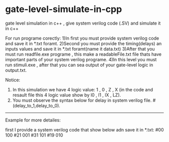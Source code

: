 # gate-level-simulate-in-cpp
gate level simulation in c++ ,  give system verilog code (.SV) and simulate it in c++

For run programe corectly:
1)In first you must provide system verilog code and save it in *.txt foramt.
2)Second you must provide the timing(delays) an inputs values and save it in *.txt foramt(name it data.txt)
3)After that you must run readfile.exe programe , this make a readableFile.txt file thats have important parts of your system verilog programe.
4)In this level you must run stimuli.exe , after that you can sea output of your gate-level logic in output.txt.

Notice:
1) In this simulation we have 4 logic value: 1 , 0 , Z , X (in the code and resault file this 4 logic value show by l0 , l1 , lX , LZ).
2) You must observe the syntax below for delay in system verilog file.
          #(delay_to_1,delay_to_0).
          
**************************************************************************************************************************************************	
                                        
Example for more detailes:

first I provide a system verilog code that show below adn save it in *.txt:
#00 100
#21 001
#31 101
#19 010
